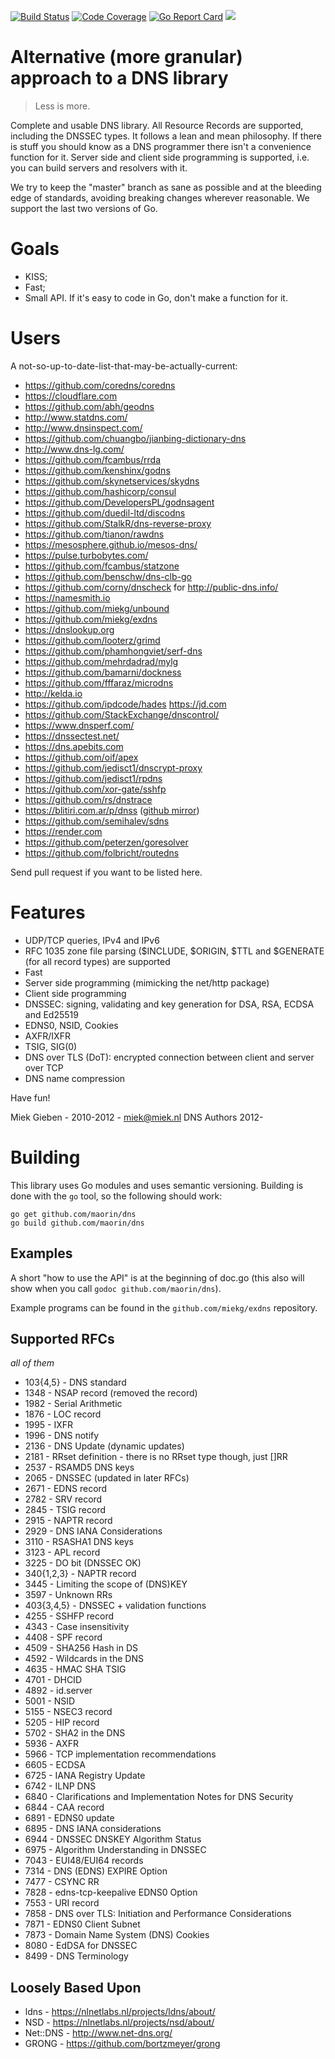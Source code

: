 [![Build Status](https://travis-ci.org/miekg/dns.svg?branch=master)](https://travis-ci.org/miekg/dns)
[![Code Coverage](https://img.shields.io/codecov/c/github/miekg/dns/master.svg)](https://codecov.io/github/miekg/dns?branch=master)
[![Go Report Card](https://goreportcard.com/badge/github.com/maorin/dns)](https://goreportcard.com/report/miekg/dns)
[![](https://godoc.org/github.com/maorin/dns?status.svg)](https://godoc.org/github.com/maorin/dns)

# Alternative (more granular) approach to a DNS library

> Less is more.

Complete and usable DNS library. All Resource Records are supported, including the DNSSEC types.
It follows a lean and mean philosophy. If there is stuff you should know as a DNS programmer there
isn't a convenience function for it. Server side and client side programming is supported, i.e. you
can build servers and resolvers with it.

We try to keep the "master" branch as sane as possible and at the bleeding edge of standards,
avoiding breaking changes wherever reasonable. We support the last two versions of Go.

# Goals

* KISS;
* Fast;
* Small API. If it's easy to code in Go, don't make a function for it.

# Users

A not-so-up-to-date-list-that-may-be-actually-current:

* https://github.com/coredns/coredns
* https://cloudflare.com
* https://github.com/abh/geodns
* http://www.statdns.com/
* http://www.dnsinspect.com/
* https://github.com/chuangbo/jianbing-dictionary-dns
* http://www.dns-lg.com/
* https://github.com/fcambus/rrda
* https://github.com/kenshinx/godns
* https://github.com/skynetservices/skydns
* https://github.com/hashicorp/consul
* https://github.com/DevelopersPL/godnsagent
* https://github.com/duedil-ltd/discodns
* https://github.com/StalkR/dns-reverse-proxy
* https://github.com/tianon/rawdns
* https://mesosphere.github.io/mesos-dns/
* https://pulse.turbobytes.com/
* https://github.com/fcambus/statzone
* https://github.com/benschw/dns-clb-go
* https://github.com/corny/dnscheck for <http://public-dns.info/>
* https://namesmith.io
* https://github.com/miekg/unbound
* https://github.com/miekg/exdns
* https://dnslookup.org
* https://github.com/looterz/grimd
* https://github.com/phamhongviet/serf-dns
* https://github.com/mehrdadrad/mylg
* https://github.com/bamarni/dockness
* https://github.com/fffaraz/microdns
* http://kelda.io
* https://github.com/ipdcode/hades <https://jd.com>
* https://github.com/StackExchange/dnscontrol/
* https://www.dnsperf.com/
* https://dnssectest.net/
* https://dns.apebits.com
* https://github.com/oif/apex
* https://github.com/jedisct1/dnscrypt-proxy
* https://github.com/jedisct1/rpdns
* https://github.com/xor-gate/sshfp
* https://github.com/rs/dnstrace
* https://blitiri.com.ar/p/dnss ([github mirror](https://github.com/albertito/dnss))
* https://github.com/semihalev/sdns
* https://render.com
* https://github.com/peterzen/goresolver
* https://github.com/folbricht/routedns

Send pull request if you want to be listed here.

# Features

* UDP/TCP queries, IPv4 and IPv6
* RFC 1035 zone file parsing ($INCLUDE, $ORIGIN, $TTL and $GENERATE (for all record types) are supported
* Fast
* Server side programming (mimicking the net/http package)
* Client side programming
* DNSSEC: signing, validating and key generation for DSA, RSA, ECDSA and Ed25519
* EDNS0, NSID, Cookies
* AXFR/IXFR
* TSIG, SIG(0)
* DNS over TLS (DoT): encrypted connection between client and server over TCP
* DNS name compression

Have fun!

Miek Gieben  -  2010-2012  -  <miek@miek.nl>
DNS Authors 2012-

# Building

This library uses Go modules and uses semantic versioning. Building is done with the `go` tool, so
the following should work:

    go get github.com/maorin/dns
    go build github.com/maorin/dns

## Examples

A short "how to use the API" is at the beginning of doc.go (this also will show when you call `godoc
github.com/maorin/dns`).

Example programs can be found in the `github.com/miekg/exdns` repository.

## Supported RFCs

*all of them*

* 103{4,5} - DNS standard
* 1348 - NSAP record (removed the record)
* 1982 - Serial Arithmetic
* 1876 - LOC record
* 1995 - IXFR
* 1996 - DNS notify
* 2136 - DNS Update (dynamic updates)
* 2181 - RRset definition - there is no RRset type though, just []RR
* 2537 - RSAMD5 DNS keys
* 2065 - DNSSEC (updated in later RFCs)
* 2671 - EDNS record
* 2782 - SRV record
* 2845 - TSIG record
* 2915 - NAPTR record
* 2929 - DNS IANA Considerations
* 3110 - RSASHA1 DNS keys
* 3123 - APL record
* 3225 - DO bit (DNSSEC OK)
* 340{1,2,3} - NAPTR record
* 3445 - Limiting the scope of (DNS)KEY
* 3597 - Unknown RRs
* 403{3,4,5} - DNSSEC + validation functions
* 4255 - SSHFP record
* 4343 - Case insensitivity
* 4408 - SPF record
* 4509 - SHA256 Hash in DS
* 4592 - Wildcards in the DNS
* 4635 - HMAC SHA TSIG
* 4701 - DHCID
* 4892 - id.server
* 5001 - NSID
* 5155 - NSEC3 record
* 5205 - HIP record
* 5702 - SHA2 in the DNS
* 5936 - AXFR
* 5966 - TCP implementation recommendations
* 6605 - ECDSA
* 6725 - IANA Registry Update
* 6742 - ILNP DNS
* 6840 - Clarifications and Implementation Notes for DNS Security
* 6844 - CAA record
* 6891 - EDNS0 update
* 6895 - DNS IANA considerations
* 6944 - DNSSEC DNSKEY Algorithm Status
* 6975 - Algorithm Understanding in DNSSEC
* 7043 - EUI48/EUI64 records
* 7314 - DNS (EDNS) EXPIRE Option
* 7477 - CSYNC RR
* 7828 - edns-tcp-keepalive EDNS0 Option
* 7553 - URI record
* 7858 - DNS over TLS: Initiation and Performance Considerations
* 7871 - EDNS0 Client Subnet
* 7873 - Domain Name System (DNS) Cookies
* 8080 - EdDSA for DNSSEC
* 8499 - DNS Terminology

## Loosely Based Upon

* ldns - <https://nlnetlabs.nl/projects/ldns/about/>
* NSD - <https://nlnetlabs.nl/projects/nsd/about/>
* Net::DNS - <http://www.net-dns.org/>
* GRONG - <https://github.com/bortzmeyer/grong>
